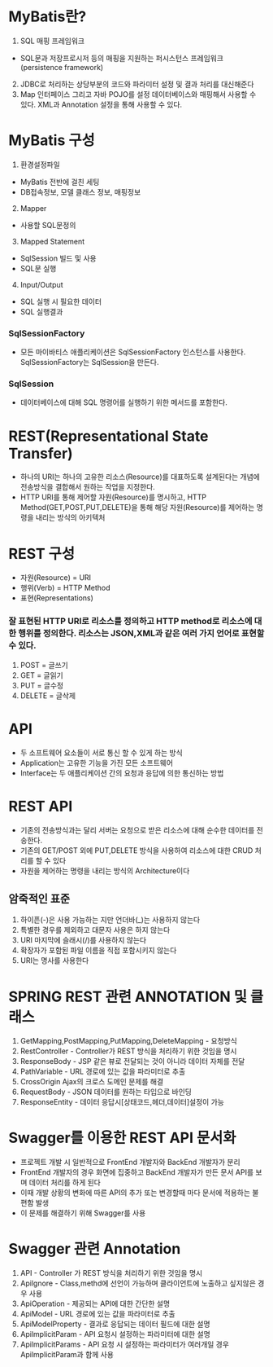 # MyBatis란?
1. SQL 매핑 프레임워크
- SQL문과 저장프로시저 등의 매핑을 지원하는 퍼시스턴스 프레임워크(persistence framework)
2. JDBC로 처리하는 상당부분의 코드와 파라미터 설정 및 결과 처리를 대신해준다
3. Map 인터페이스 그리고 자바 POJO를 설정 데이터베이스와 매핑해서 사용할 수 있다. XML과 Annotation 설정을 통해 사용할 수 있다.
# MyBatis 구성
1. 환경설정파일
- MyBatis 전반에 걸친 세팅
- DB접속정보, 모델 클래스 정보, 매핑정보
2. Mapper
- 사용할 SQL문정의
3. Mapped Statement
- SqlSession 빌드 및 사용
- SQL문 실행
4. Input/Output
- SQL 실행 시 필요한 데이터
- SQL 실행결과
### SqlSessionFactory
- 모든 마이바티스 애플리케이션은 SqlSessionFactory 인스턴스를 사용한다. SqlSessionFactory는 SqlSession을 만든다.
### SqlSession
- 데이터베이스에 대해 SQL 명령어를 실행하기 위한 메서드를 포함한다.

# REST(Representational State Transfer)
- 하나의 URI는 하나의 고유한 리소스(Resource)를 대표하도록 설계된다는 개념에 전송방식을 결합해서 원하는 작업을 지정한다.
- HTTP URI를 통해 제어할 자원(Resource)를 명시하고, HTTP Method(GET,POST,PUT,DELETE)을 통해 해당 자원(Resource)를 제어하는 명령을 내리는 방식의 아키텍처
# REST 구성
- 자원(Resource) = URI
- 행위(Verb) = HTTP Method
- 표현(Representations)
### 잘 표현된 HTTP URI로 리소스를 정의하고 HTTP method로 리소스에 대한 행위를 정의한다. 리소스는 JSON,XML과 같은 여러 가지 언어로 표현할 수 있다.
1. POST = 글쓰기
2. GET = 글읽기
3. PUT = 글수정
4. DELETE = 글삭제
# API
- 두 소프트웨어 요소들이 서로 통신 할 수 있게 하는 방식
- Application는 고유한 기능을 가진 모든 소프트웨어
- Interface는 두 애플리케이션 간의 요청과 응답에 의한 통신하는 방법
# REST API
- 기존의 전송방식과는 달리 서버는 요청으로 받은 리소스에 대해 순수한 데이터를 전송한다.
- 기존의 GET/POST 외에 PUT,DELETE 방식을 사용하여 리소스에 대한 CRUD 처리를 할 수 있다
- 자원을 제어하는 명령을 내리는 방식의 Architecture이다
## 암죽적인 표준
1. 하이픈(-)은 사용 가능하는 지만 언더바(_)는 사용하지 않는다
2. 특별한 경우를 제외하고 대문자 사용은 하지 않는다
3. URI 마지막에 슬래시(/)를 사용하지 않는다
4. 확장자가 포함된 파일 이름을 직접 포함시키지 않는다
5. URI는 명사를 사용한다
# SPRING REST 관련 ANNOTATION 및 클래스
1. GetMapping,PostMapping,PutMapping,DeleteMapping - 요청방식
2. RestController - Controller가 REST 방식을 처리하기 위한 것임을 명시
3. ResponseBody - JSP 같은 뷰로 전달되는 것이 아니라 데이터 자체를 전달
4. PathVariable - URL 경로에 있는 값을 파라미터로 추출
5. CrossOrigin Ajax의 크로스 도메인 문제를 해결
6. RequestBody - JSON 데이터를 원하는 타입으로 바인딩
7. ResponseEntity - 데이터 응답시[상태코드,헤더,데이터]설정이 가능
# Swagger를 이용한 REST API 문서화
- 프로젝트 개발 시 일반적으로 FrontEnd 개발자와 BackEnd 개발자가 분리
- FrontEnd 개발자의 경우 화면에 집중하고 BackEnd 개발자가 만든 문서 API를 보며 데이터 처리를 하게 된다
- 이때 개발 상황의 변화에 따른 API의 추가 또는 변경할때 마다 문서에 적용하는 불편함 발생
- 이 문제를 해결하기 위해 Swagger를 사용
# Swagger 관련 Annotation
1. API - Controller 가 REST 방식을 처리하기 위한 것임을 명시
2. Apilgnore - Class,methd에 선언이 가능하며 클라이언트에 노출하고 싶지않은 경우 사용
3. ApiOperation - 제공되는 API에 대한 간단한 설명
4. ApiModel - URL 경로에 있는 값을 파라미터로 추출
5. ApiModelProperty - 결과로 응답되는 데이터 필드에 대한 설명
6. ApilmplicitParam - API 요청시 설정하는 파라미터에 대한 설명
7. ApilmplicitParams - API 요청 시 설정하는 파라미터가 여러개일 경우 ApilmplicitParam과 함께 사용